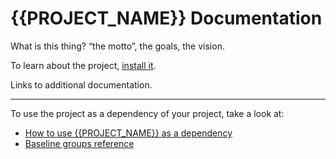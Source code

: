 # {{PROJECT_NAME}} Documentation

What is this thing? “the motto”, the goals, the vision.

To learn about the project, [install it](how-to/how-to-load-in-pharo.md).

Links to additional documentation.

---

To use the project as a dependency of your project, take a look at:

- [How to use {{PROJECT_NAME}} as a dependency](how-to/how-to-use-as-dependency-in-pharo.md)
- [Baseline groups reference](reference/Baseline-groups.md)
